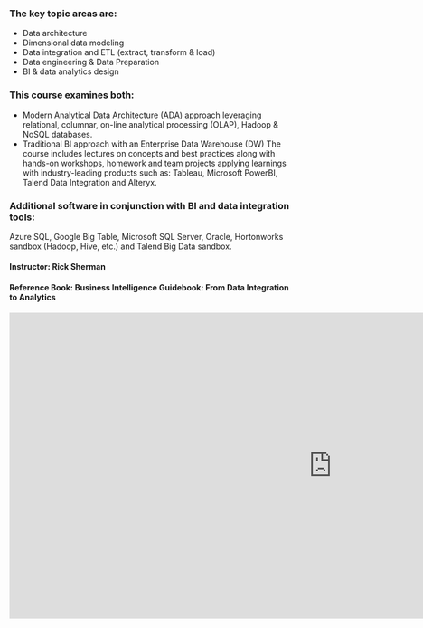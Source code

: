 ### The key topic areas are:
 - Data architecture
 - Dimensional data modeling
 - Data integration and ETL (extract, transform & load)
 - Data engineering & Data Preparation
 - BI & data analytics design

### This course examines both:

 - Modern Analytical Data Architecture (ADA) approach leveraging relational, columnar, on-line analytical
processing (OLAP), Hadoop & NoSQL databases.
 - Traditional BI approach with an Enterprise Data Warehouse (DW)
The course includes lectures on concepts and best practices along with hands-on workshops, homework and team projects applying learnings with industry-leading products such as: Tableau, Microsoft PowerBI, Talend Data Integration and Alteryx.

### Additional software in conjunction with BI and data integration tools: 

Azure SQL, Google Big Table, Microsoft SQL Server, Oracle, Hortonworks sandbox (Hadoop, Hive, etc.) and Talend Big Data sandbox.

#### Instructor: Rick Sherman
#### Reference Book: Business Intelligence Guidebook: From Data Integration to Analytics


<div class="iframe_container">
  <iframe width="1140" height="541.25" src="https://app.powerbi.com/reportEmbed?reportId=583138ed-8d4e-42f7-9558-e5694425095e&autoAuth=true&ctid=a8eec281-aaa3-4dae-ac9b-9a398b9215e7&config=eyJjbHVzdGVyVXJsIjoiaHR0cHM6Ly93YWJpLXVzLW5vcnRoLWNlbnRyYWwtcmVkaXJlY3QuYW5hbHlzaXMud2luZG93cy5uZXQvIn0%3D" frameborder="0" allowFullScreen="true"></iframe>
</div>





